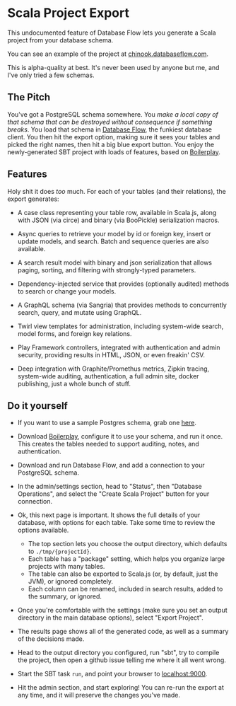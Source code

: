 # Scala Project Export

This undocumented feature of Database Flow lets you generate a Scala project from your database schema.

You can see an example of the project at [chinook.databaseflow.com](https://chinook.databaseflow.com).

This is alpha-quality at best. It's never been used by anyone but me, and I've only tried a few schemas.


## The Pitch

You've got a PostgreSQL schema somewhere. You *make a local copy of that schema that can be destroyed without consequence if something breaks*. 
You load that schema in [Database Flow](https://databaseflow.com), the funkiest database client. 
You then hit the export option, making sure it sees your tables and picked the right names, then hit a big blue export button.
You enjoy the newly-generated SBT project with loads of features, based on [Boilerplay](https://github.com/KyleU/boilerplay). 


## Features

Holy shit it does *too* much. For each of your tables (and their relations), the export generates:

* A case class representing your table row, available in Scala.js, along with JSON (via circe) and binary (via BooPickle) serialization macros.

* Async queries to retrieve your model by id or foreign key, insert or update models, and search. Batch and sequence queries are also available.

* A search result model with binary and json serialization that allows paging, sorting, and filtering with strongly-typed parameters.

* Dependency-injected service that provides (optionally audited) methods to search or change your models.

* A GraphQL schema (via Sangria) that provides methods to concurrently search, query, and mutate using GraphQL.

* Twirl view templates for administration, including system-wide search, model forms, and foreign key relations.

* Play Framework controllers, integrated with authentication and admin security, providing results in HTML, JSON, or even freakin' CSV. 

* Deep integration with Graphite/Promethus metrics, Zipkin tracing, system-wide auditing, authentication, a full admin site, docker publishing, just a whole bunch of stuff. 


## Do it yourself

* If you want to use a sample Postgres schema, grab one [here](https://github.com/lerocha/chinook-database/blob/master/ChinookDatabase/DataSources/Chinook_PostgreSql.sql). 

* Download [Boilerplay](https://github.com/KyleU/boilerplay), configure it to use your schema, and run it once. 
This creates the tables needed to support auditing, notes, and authentication. 

* Download and run Database Flow, and add a connection to your PostgreSQL schema.

* In the admin/settings section, head to "Status", then "Database Operations", and select the "Create Scala Project" button for your connection.

* Ok, this next page is important. It shows the full details of your database, with options for each table. Take some time to review the options available.
  * The top section lets you choose the output directory, which defaults to `./tmp/{projectId}`.
  * Each table has a "package" setting, which helps you organize large projects with many tables.
  * The table can also be exported to Scala.js (or, by default, just the JVM), or ignored completely.
  * Each column can be renamed, included in search results, added to the summary, or ignored.

* Once you're comfortable with the settings (make sure you set an output directory in the main database options), select "Export Project".

* The results page shows all of the generated code, as well as a summary of the decisions made.

* Head to the output directory you configured, run "sbt", try to compile the project, then open a github issue telling me where it all went wrong.

* Start the SBT task `run`, and point your browser to [localhost:9000](http://localhost:9000). 

* Hit the admin section, and start exploring! You can re-run the export at any time, and it will preserve the changes you've made.
